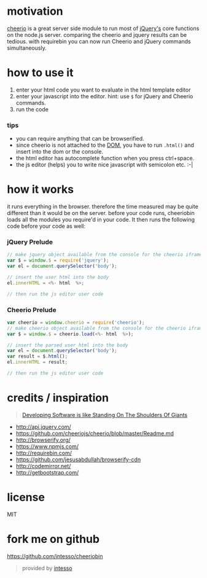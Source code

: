 # motivation

[cheerio](//github.com/cheeriojs/cheerio) is a great server side module to run most of [jQuery's](http://api.jquery.com/) core functions on the node.js server.
comparing the cheerio and jquery results can be tedious.
with requirebin you can now run Cheerio and jQuery commands simultaneously.


# how to use it
 1. enter your html code you want to evaluate in the html template editor
 2. enter your javascript into the editor. hint: use `$` for jQuery and Cheerio commands.
 3. run the code

### tips
 - you can require anything that can be browserified.
 - since cheerio is not attached to the [DOM](//developer.mozilla.org/en-US/docs/Web/API), you have to run `.html()` and insert into the dom or the console.
 - the html editor has autocomplete function when you press ctrl+space.
 - the js editor (helps) you to write nice javascript with semicolon etc. :-|


# how it works
it runs everything in the browser. therefore the time measured may be quite different than it would be on the server.
before your code runs, cheeriobin loads all the modules you require'd in your code.
It then runs the following code before your code as well:

### jQuery Prelude
```javascript
// make jquery object available from the console for the cheerio iframe as $
var $ = window.$ = require('jquery');
var el = document.querySelector('body');

// insert the user html into the body
el.innerHTML = <%- html  %>;

// then run the js editor user code
```

### Cheerio Prelude
```javascript
var cheerio = window.cheerio = require('cheerio');
// make cheerio object available from the console for the cheerio iframe as $
var $ = window.$ = cheerio.load(<%- html  %>);

// insert the parsed user html into the body
var el = document.querySelector('body');
var result = $.html();
el.innerHTML = result;

// then run the js editor user code
```


# credits / inspiration

> [Developing Software is like Standing On The Shoulders Of Giants](http://en.wikipedia.org/wiki/Standing_on_the_shoulders_of_giants)

 - http://api.jquery.com/
 - https://github.com/cheeriojs/cheerio/blob/master/Readme.md
 - http://browserify.org/
 - https://www.npmjs.com/
 - http://requirebin.com/
 - https://github.com/jesusabdullah/browserify-cdn
 - http://codemirror.net/
 - http://getbootstrap.com/

# license

MIT

# fork me on github

https://github.com/intesso/cheeriobin


> provided by [intesso](//intesso.com)
